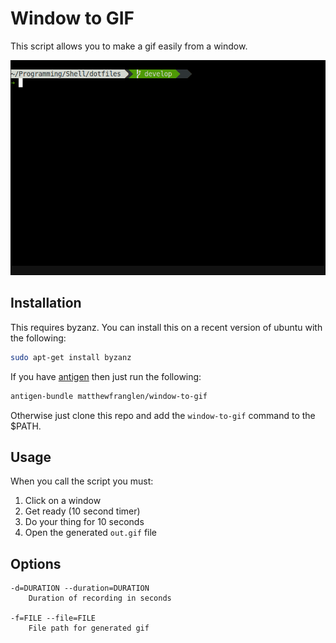 Window to GIF
=============

This script allows you to make a gif easily from a window.

![Example](img/example.gif)

Installation
------------

This requires byzanz. You can install this on a recent version of ubuntu with the following:

```bash
sudo apt-get install byzanz
```

If you have [antigen](https://github.com/zsh-users/antigen) then just run the following:

```bash
antigen-bundle matthewfranglen/window-to-gif
```

Otherwise just clone this repo and add the `window-to-gif` command to the $PATH.

Usage
-----

When you call the script you must:

1. Click on a window
2. Get ready (10 second timer)
3. Do your thing for 10 seconds
4. Open the generated `out.gif` file

Options
-------

    -d=DURATION --duration=DURATION
        Duration of recording in seconds

    -f=FILE --file=FILE
        File path for generated gif
